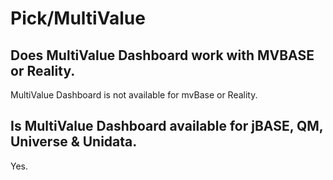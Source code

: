 # Pick/MultiValue

## Does MultiValue Dashboard work with MVBASE or Reality.

MultiValue Dashboard is not available for mvBase or Reality. 

## Is MultiValue Dashboard available for jBASE, QM, Universe & Unidata.

Yes.
